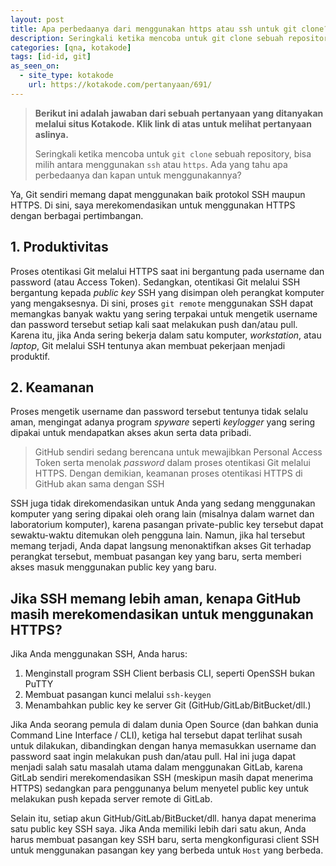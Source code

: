 ```yaml
---
layout: post
title: Apa perbedaanya dari menggunakan https atau ssh untuk git clone?
description: Seringkali ketika mencoba untuk git clone sebuah repository, bisa milih antara menggunakan ssh atau https. Ada yang tahu apa perbedaanya dan kapan untuk menggunakannya?
categories: [qna, kotakode]
tags: [id-id, git]
as_seen_on:
  - site_type: kotakode
    url: https://kotakode.com/pertanyaan/691/
---
```

> **Berikut ini adalah jawaban dari sebuah pertanyaan yang ditanyakan melalui situs Kotakode. Klik link di atas untuk melihat pertanyaan aslinya.**
> 
> Seringkali ketika mencoba untuk `git clone` sebuah repository, bisa milih antara menggunakan `ssh` atau `https`. Ada yang tahu apa perbedaanya dan kapan untuk menggunakannya?

Ya, Git sendiri memang dapat menggunakan  baik protokol SSH maupun HTTPS. Di sini, saya merekomendasikan untuk menggunakan HTTPS dengan berbagai pertimbangan.

## 1. Produktivitas
Proses otentikasi Git melalui HTTPS saat ini bergantung pada username dan password (atau Access Token). Sedangkan, otentikasi Git melalui SSH bergantung kepada *public key* SSH yang disimpan oleh perangkat komputer yang mengaksesnya. Di sini, proses `git remote` menggunakan SSH dapat memangkas banyak waktu yang sering terpakai untuk mengetik username dan password tersebut setiap kali saat melakukan push dan/atau pull. Karena itu, jika Anda sering bekerja dalam satu komputer, *workstation*, atau *laptop*, Git melalui SSH tentunya akan membuat pekerjaan menjadi produktif.

## 2. Keamanan
Proses mengetik username dan password tersebut tentunya tidak selalu aman, mengingat adanya program *spyware* seperti *keylogger* yang sering dipakai untuk mendapatkan akses akun serta data pribadi.

> GitHub sendiri sedang berencana untuk mewajibkan Personal Access Token serta menolak *password* dalam proses otentikasi Git melalui HTTPS. Dengan demikian, keamanan proses otentikasi HTTPS di GitHub akan sama dengan SSH

SSH juga tidak direkomendasikan untuk Anda yang sedang menggunakan komputer yang sering dipakai oleh orang lain (misalnya dalam warnet dan laboratorium komputer), karena pasangan private-public key tersebut dapat sewaktu-waktu ditemukan oleh pengguna lain. Namun, jika hal tersebut memang terjadi, Anda dapat langsung menonaktifkan akses Git terhadap perangkat tersebut, membuat pasangan key yang baru, serta memberi akses masuk menggunakan public key yang baru.

## Jika SSH memang lebih aman, kenapa GitHub masih merekomendasikan untuk menggunakan HTTPS?

Jika Anda menggunakan SSH, Anda harus:

1. Menginstall program SSH Client berbasis CLI, seperti OpenSSH bukan PuTTY
2. Membuat pasangan kunci melalui `ssh-keygen`
3. Menambahkan public key ke server Git (GitHub/GitLab/BitBucket/dll.)

Jika Anda seorang pemula di dalam dunia Open Source (dan bahkan dunia Command Line Interface / CLI), ketiga hal tersebut dapat terlihat susah untuk dilakukan, dibandingkan dengan hanya memasukkan username dan password saat ingin melakukan push dan/atau pull. Hal ini juga dapat menjadi salah satu masalah utama dalam menggunakan GitLab, karena GitLab sendiri merekomendasikan SSH (meskipun masih dapat menerima HTTPS) sedangkan para penggunanya belum menyetel public key untuk melakukan push kepada server remote di GitLab.

Selain itu, setiap akun GitHub/GitLab/BitBucket/dll. hanya dapat menerima satu public key SSH saya. Jika Anda memiliki lebih dari satu akun, Anda harus membuat pasangan key SSH baru, serta mengkonfigurasi client SSH untuk menggunakan pasangan key yang berbeda untuk `Host` yang berbeda.